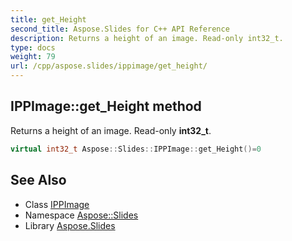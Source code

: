 ```yaml
---
title: get_Height
second_title: Aspose.Slides for C++ API Reference
description: Returns a height of an image. Read-only int32_t.
type: docs
weight: 79
url: /cpp/aspose.slides/ippimage/get_height/
---
```

## IPPImage::get_Height method


Returns a height of an image. Read-only **int32_t**.

```cpp
virtual int32_t Aspose::Slides::IPPImage::get_Height()=0
```

## See Also

* Class [IPPImage](../)
* Namespace [Aspose::Slides](../../)
* Library [Aspose.Slides](../../../)
